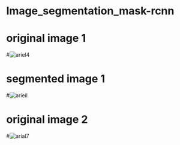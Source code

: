 # Image_segmentation_mask-rcnn

# original image 1 
#![ariel4](https://user-images.githubusercontent.com/40133779/51177878-eb419800-18e6-11e9-991a-c361618e76df.png)

# segmented image 1 
#![arieil](https://user-images.githubusercontent.com/40133779/51177761-8ede7880-18e6-11e9-9d53-b3b8599e08d6.png)

# original image 2
#![arial7](https://user-images.githubusercontent.com/40133779/51178155-c39eff80-18e7-11e9-865a-e4c3d9f04ed0.jpg)

